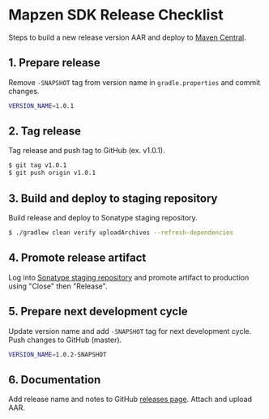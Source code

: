 #  Mapzen SDK Release Checklist

Steps to build a new release version AAR and deploy to [Maven Central](http://search.maven.org/).

## 1. Prepare release

Remove `-SNAPSHOT` tag from version name in `gradle.properties` and commit changes.

```bash
VERSION_NAME=1.0.1
```

## 2. Tag release

Tag release and push tag to GitHub (ex. v1.0.1).
```bash
$ git tag v1.0.1
$ git push origin v1.0.1
```

## 3. Build and deploy to staging repository

Build release and deploy to Sonatype staging repository.
```bash
$ ./gradlew clean verify uploadArchives --refresh-dependencies
```

## 4. Promote release artifact

Log into [Sonatype staging repository](https://oss.sonatype.org/#stagingRepositories) and promote artifact to production using "Close" then "Release".

## 5. Prepare next development cycle

Update version name and add `-SNAPSHOT` tag for next development cycle. Push changes to GitHub (master).
```bash
VERSION_NAME=1.0.2-SNAPSHOT
```

## 6. Documentation

Add release name and notes to GitHub [releases page](https://github.com/mapzen/android/releases). Attach and upload AAR.
